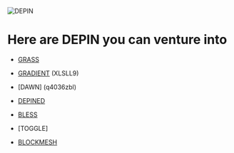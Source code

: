 
![DEPIN](https://github.com/user-attachments/assets/080950a1-a577-48d9-b65e-24b41968358b)

# Here are DEPIN you can venture into
* [GRASS](https://app.getgrass.io/register?referralCode=libxsGqVlinmO1R)

* [GRADIENT](https://app.gradient.network/dashboard) (XLSLL9)

* [DAWN] (q4036zbl)

* [DEPINED](https://app.depined.org/dashboard)

* [BLESS](https://bless.network/dashboard?ref=WCYNA4)

* [TOGGLE]

* [BLOCKMESH](https://app.blockmesh.xyz/register?invite_code=1b3842d3-10fd-4dcd-8b33-efa1d47ffb66)
